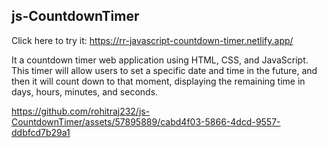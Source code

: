 ## js-CountdownTimer

Click here to try it: https://rr-javascript-countdown-timer.netlify.app/

It a countdown timer web application using HTML, CSS, and JavaScript. This timer will allow users to set a specific date and time in the future, and then it will count down to that moment, displaying the remaining time in days, hours, minutes, and seconds.

https://github.com/rohitraj232/js-CountdownTimer/assets/57895889/cabd4f03-5866-4dcd-9557-ddbfcd7b29a1

